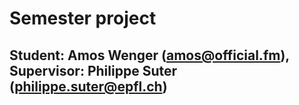 
# Semester project

## Student: Amos Wenger (amos@official.fm), Supervisor: Philippe Suter (philippe.suter@epfl.ch)
